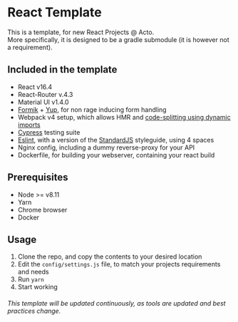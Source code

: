 # React Template
This is a template, for new React Projects @ Acto.  
More specifically, it is designed to be a gradle submodule (it is however not a requirement).

## Included in the template
* React v16.4  
* React-Router v.4.3  
* Material UI v1.4.0  
* [Formik](https://github.com/jaredpalmer/formik) + [Yup](https://github.com/jquense/yup), for non rage inducing form handling
* Webpack v4 setup, which allows HMR and [code-splitting using dynamic imports](https://github.com/jamiebuilds/react-loadable)  
* [Cypress](https://www.cypress.io/) testing suite  
* [Eslint](https://eslint.org/), with a version of the [StandardJS](https://standardjs.com/) styleguide, using 4 spaces
* Nginx config, including a dummy reverse-proxy for your API  
* Dockerfile, for building your webserver, containing your react build  

## Prerequisites
* Node >= v8.11  
* Yarn  
* Chrome browser  
* Docker  

## Usage
1. Clone the repo, and copy the contents to your desired location
2. Edit the `config/settings.js` file, to match your projects requirements and needs
3. Run `yarn`
4. Start working

###### This template will be updated continuously, as tools are updated and best practices change.
